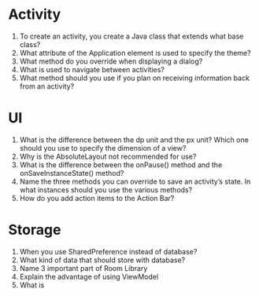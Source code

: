 # Activity
1. To create an activity, you create a Java class that extends what base class?
2. What attribute of the Application element is used to specify the theme?
3. What method do you override when displaying a dialog?
4. What is used to navigate between activities?
5. What method should you use if you plan on receiving information back from an activity?

# UI
1. What is the difference between the dp unit and the px unit? Which one should you use to specify the dimension of a view?
2. Why is the AbsoluteLayout not recommended for use?
3. What is the difference between the onPause() method and the onSaveInstanceState() method?
4. Name the three methods you can override to save an activity’s state. In what instances should you use the various methods?
5. How do you add action items to the Action Bar?

# Storage
1. When you use SharedPreference instead of database?
2. What kind of data that should store with database?
3. Name 3 important part of Room Library
4. Explain the advantage of using ViewModel
5. What is 
